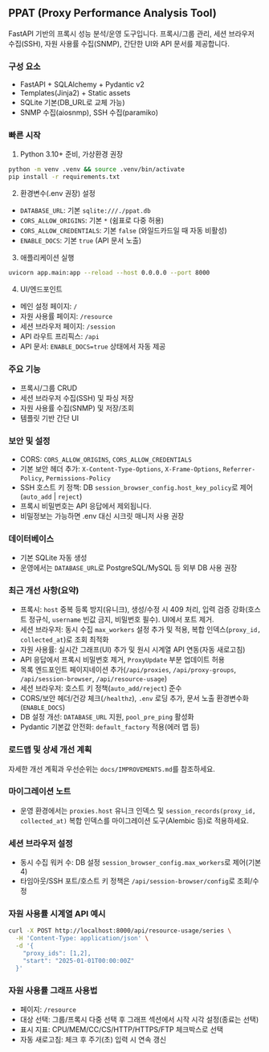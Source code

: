 ## PPAT (Proxy Performance Analysis Tool)

FastAPI 기반의 프록시 성능 분석/운영 도구입니다. 프록시/그룹 관리, 세션 브라우저 수집(SSH), 자원 사용률 수집(SNMP), 간단한 UI와 API 문서를 제공합니다.

### 구성 요소
- FastAPI + SQLAlchemy + Pydantic v2
- Templates(Jinja2) + Static assets
- SQLite 기본(DB_URL로 교체 가능)
- SNMP 수집(aiosnmp), SSH 수집(paramiko)

### 빠른 시작
1) Python 3.10+ 준비, 가상환경 권장
```bash
python -m venv .venv && source .venv/bin/activate
pip install -r requirements.txt
```

2) 환경변수(.env 권장) 설정
- `DATABASE_URL`: 기본 `sqlite:///./ppat.db`
- `CORS_ALLOW_ORIGINS`: 기본 `*` (쉼표로 다중 허용)
- `CORS_ALLOW_CREDENTIALS`: 기본 `false` (와일드카드일 때 자동 비활성)
- `ENABLE_DOCS`: 기본 `true` (API 문서 노출)

3) 애플리케이션 실행
```bash
uvicorn app.main:app --reload --host 0.0.0.0 --port 8000
```

4) UI/엔드포인트
- 메인 설정 페이지: `/`
- 자원 사용률 페이지: `/resource`
- 세션 브라우저 페이지: `/session`
- API 라우트 프리픽스: `/api`
- API 문서: `ENABLE_DOCS=true` 상태에서 자동 제공

### 주요 기능
- 프록시/그룹 CRUD
- 세션 브라우저 수집(SSH) 및 파싱 저장
- 자원 사용률 수집(SNMP) 및 저장/조회
- 템플릿 기반 간단 UI

### 보안 및 설정
- CORS: `CORS_ALLOW_ORIGINS`, `CORS_ALLOW_CREDENTIALS`
- 기본 보안 헤더 추가: `X-Content-Type-Options`, `X-Frame-Options`, `Referrer-Policy`, `Permissions-Policy`
- SSH 호스트 키 정책: DB `session_browser_config.host_key_policy`로 제어(`auto_add` | `reject`)
- 프록시 비밀번호는 API 응답에서 제외됩니다.
- 비밀정보는 가능하면 .env 대신 시크릿 매니저 사용 권장

### 데이터베이스
- 기본 SQLite 자동 생성
- 운영에서는 `DATABASE_URL`로 PostgreSQL/MySQL 등 외부 DB 사용 권장

### 최근 개선 사항(요약)
- 프록시: `host` 중복 등록 방지(유니크), 생성/수정 시 409 처리, 입력 검증 강화(호스트 정규식, `username` 빈값 금지, 비밀번호 필수). UI에서 포트 제거.
- 세션 브라우저: 동시 수집 `max_workers` 설정 추가 및 적용, 복합 인덱스(`proxy_id, collected_at`)로 조회 최적화
- 자원 사용률: 실시간 그래프(UI) 추가 및 원시 시계열 API 연동(자동 새로고침)
- API 응답에서 프록시 비밀번호 제거, `ProxyUpdate` 부분 업데이트 허용
- 목록 엔드포인트 페이지네이션 추가(`/api/proxies`, `/api/proxy-groups`, `/api/session-browser`, `/api/resource-usage`)
- 세션 브라우저: 호스트 키 정책(`auto_add/reject`) 준수
- CORS/보안 헤더/건강 체크(`/healthz`), `.env` 로딩 추가, 문서 노출 환경변수화(`ENABLE_DOCS`)
- DB 설정 개선: `DATABASE_URL` 지원, `pool_pre_ping` 활성화
- Pydantic 기본값 안전화: `default_factory` 적용(에러 맵 등)

### 로드맵 및 상세 개선 계획
자세한 개선 계획과 우선순위는 `docs/IMPROVEMENTS.md`를 참조하세요.

### 마이그레이션 노트
- 운영 환경에서는 `proxies.host` 유니크 인덱스 및 `session_records(proxy_id, collected_at)` 복합 인덱스를 마이그레이션 도구(Alembic 등)로 적용하세요.

### 세션 브라우저 설정
- 동시 수집 워커 수: DB 설정 `session_browser_config.max_workers`로 제어(기본 4)
- 타임아웃/SSH 포트/호스트 키 정책은 `/api/session-browser/config`로 조회/수정

### 자원 사용률 시계열 API 예시
```bash
curl -X POST http://localhost:8000/api/resource-usage/series \
  -H 'Content-Type: application/json' \
  -d '{
    "proxy_ids": [1,2],
    "start": "2025-01-01T00:00:00Z"
  }'
```

### 자원 사용률 그래프 사용법
- 페이지: `/resource`
- 대상 선택: 그룹/프록시 다중 선택 후 그래프 섹션에서 시작 시각 설정(종료는 선택)
- 표시 지표: CPU/MEM/CC/CS/HTTP/HTTPS/FTP 체크박스로 선택
- 자동 새로고침: 체크 후 주기(초) 입력 시 연속 갱신

